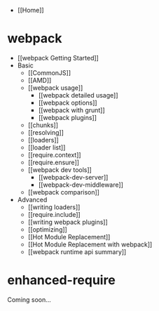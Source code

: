 * [[Home]]

# webpack

* [[webpack Getting Started]]
* Basic
    * [[CommonJS]]
    * [[AMD]]
    * [[webpack usage]]
        * [[webpack detailed usage]]
        * [[webpack options]]
        * [[webpack with grunt]]
        * [[webpack plugins]]
    * [[chunks]]
    * [[resolving]]
    * [[loaders]]
    * [[loader list]]
    * [[require.context]]
    * [[require.ensure]]
    * [[webpack dev tools]]
        * [[webpack-dev-server]]
        * [[webpack-dev-middleware]]
    * [[webpack comparison]]
* Advanced
    * [[writing loaders]]
    * [[require.include]]
    * [[writing webpack plugins]]
    * [[optimizing]]
    * [[Hot Module Replacement]]
    * [[Hot Module Replacement with webpack]]
    * [[webpack runtime api summary]]

# enhanced-require

Coming soon...